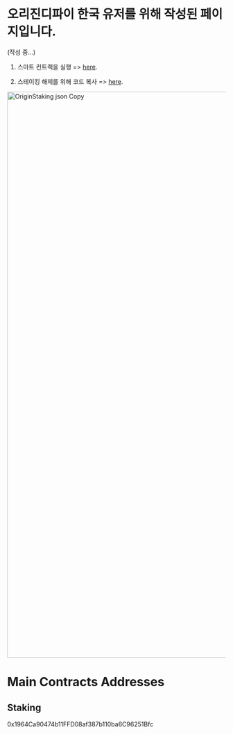 # 오리진디파이 한국 유저를 위해 작성된 페이지입니다.
  (작성 중...)

1. 스마트 컨트랙을 실행 => [here](https://ethereum-smart-contract-interaction-tool.vercel.app/).

2. 스테이킹 해제를 위해 코드 복사 => [here](https://github.com/GoodPhil/Origin.ABI/blob/main/abis/OriginStaking.json).
  

<img width="1305" alt="OriginStaking json Copy" src="https://github.com/user-attachments/assets/bf2f8cac-103d-4608-8eb7-3c8f88abef91" />



# Main Contracts Addresses
## Staking 
0x1964Ca90474b11FFD08af387b110ba6C96251Bfc 



